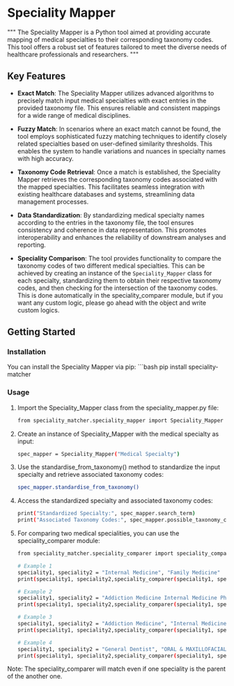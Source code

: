 # Speciality Mapper

"""
The Speciality Mapper is a Python tool aimed at providing accurate mapping of medical specialties to their corresponding taxonomy codes. This tool offers a robust set of features tailored to meet the diverse needs of healthcare professionals and researchers.
"""

## Key Features

- **Exact Match**: The Speciality Mapper utilizes advanced algorithms to precisely match input medical specialties with exact entries in the provided taxonomy file. This ensures reliable and consistent mappings for a wide range of medical disciplines.

- **Fuzzy Match**: In scenarios where an exact match cannot be found, the tool employs sophisticated fuzzy matching techniques to identify closely related specialties based on user-defined similarity thresholds. This enables the system to handle variations and nuances in specialty names with high accuracy.

- **Taxonomy Code Retrieval**: Once a match is established, the Speciality Mapper retrieves the corresponding taxonomy codes associated with the mapped specialties. This facilitates seamless integration with existing healthcare databases and systems, streamlining data management processes.

- **Data Standardization**: By standardizing medical specialty names according to the entries in the taxonomy file, the tool ensures consistency and coherence in data representation. This promotes interoperability and enhances the reliability of downstream analyses and reporting.

- **Speciality Comparison**: The tool provides functionality to compare the taxonomy codes of two different medical specialties. This can be achieved by creating an instance of the `Speciality_Mapper` class for each specialty, standardizing them to obtain their respective taxonomy codes, and then checking for the intersection of the taxonomy codes.
This is done automatically in the speciality_comparer module, but if you want any custom logic, please go ahead with the object and write custom logics.

## Getting Started

### Installation

You can install the Speciality Mapper via pip:
    ```bash
    pip install speciality-matcher

### Usage

1. Import the Speciality_Mapper class from the speciality_mapper.py file: 

    ```bash
    from speciality_matcher.speciality_mapper import Speciality_Mapper


2. Create an instance of Speciality_Mapper with the medical specialty as input:
     ```bash
     spec_mapper = Speciality_Mapper("Medical Specialty")

3. Use the standardise_from_taxonomy() method to standardize the input specialty and retrieve associated taxonomy codes:
    ```bash
    spec_mapper.standardise_from_taxonomy()

4. Access the standardized specialty and associated taxonomy codes:
    ```bash
    print("Standardized Specialty:", spec_mapper.search_term)
    print("Associated Taxonomy Codes:", spec_mapper.possible_taxonomy_codes_list)

5. For comparing two medical specialities, you can use the speciality_comparer module:
    ```bash
    from speciality_matcher.speciality_comparer import speciality_comparer
    
    # Example 1
    speciality1, speciality2 = "Internal Medicine", "Family Medicine"
    print(speciality1, speciality2,speciality_comparer(speciality1, speciality2))

    # Example 2
    speciality1, speciality2 = "Addiction Medicine Internal Medicine Physician", "Addiction Medicine Family Medicine Physician"
    print(speciality1, speciality2,speciality_comparer(speciality1, speciality2))

    # Example 3
    speciality1, speciality2 = "Addiction Medicine", "Internal Medicine"
    print(speciality1, speciality2,speciality_comparer(speciality1, speciality2))

    # Example 4
    speciality1, speciality2 = "General Dentist", "ORAL & MAXILLOFACIAL PATHOLOGY"
    print(speciality1, speciality2,speciality_comparer(speciality1, speciality2))

Note: The speciality_comparer will match even if one speciality is the parent of the another one.



